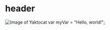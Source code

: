 # header
![Image of Yaktocat](https://octodex.github.com/images/yaktocat.png)
var myVar = "Hello, world!";
